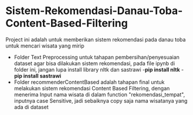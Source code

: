 # Sistem-Rekomendasi-Danau-Toba-Content-Based-Filtering
Project ini adalah untuk memberikan sistem rekomendasi pada danau toba untuk mencari wisata yang mirip

- Folder Text Preprocessing untuk tahapan pembersihan/penyesuaian dataset agar bisa dilakukan sistem rekomendasi, pada file ipynb di folder ini, jangan lupa install library nltk dan sastrawi
-**pip install nltk**
-**pip install sastrawi**
- Folder recommenderContentBased adalah tahapan final untuk melakukan sistem rekomendasi Content Based Filtering, dengan menerima Input nama wisata di dalam function "rekomendasi_tempat", inputnya case Sensitive, jadi sebaiknya copy saja nama wisatanya yang ada di dataset
